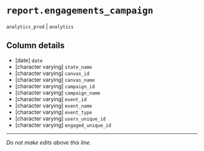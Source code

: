# `report.engagements_campaign`
`analytics_prod` | `analytics`

## Column details
* [date]      `date`
* [character varying] `state_name`
* [character varying] `canvas_id`
* [character varying] `canvas_name`
* [character varying] `campaign_id`
* [character varying] `campaign_name`
* [character varying] `event_id`
* [character varying] `event_name`
* [character varying] `event_type`
* [character varying] `users_unique_id`
* [character varying] `engaged_unique_id`

-------------------------------------------------------------------------------
*Do not make edits above this line.*
